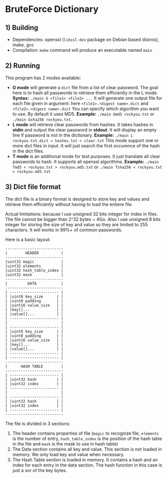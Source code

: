 # BruteForce Dictionary

## 1) Building

- Dependencies: openssl (`libssl-dev` package on Debian based distros), make, gcc
- Compilation: `make` command will produce an executable named `main`

## 2) Running

This program has 2 modes available:

- __G mode__ will generate a `dict` file from a list of clear password. The goal here is to hash all passwords to retrieve them efficiently in the L mode.
  __Syntax:__ `./main G <file1> <file2> ...`
  It will generate one output file for each file given in argument: here `<file1>.<digest name>.dict` and `<file2>.<digest name>.dict`
  You can specify which algorithm you want to use. By default it uses MD5.
  __Example:__ `./main Gmd5 rockyou.txt` or `./main Gsha256 rockyou.txt`.
- __L mode__ will retrieve clear passwords from hashes. It takes hashes in __stdin__ and output the clear password in __stdout__. It will display an empty line if password is not in the dictionary.
  __Example:__ `./main L rockyou.txt.dict < hashes.txt > clear.txt`
  This mode support one or more dict files in input. It will just search the first occurence of the hash in the dict files.
- __T mode__ is an additional mode for test purposes. It just translate all clear passwords to hash. It supports all openssl algorithms.
  __Example:__ `./main Tmd5 < rockyou.txt > rockyou.md5.txt` or `./main Tsha256 < rockyou.txt > rockyou.md5.txt`

## 3) Dict file format

The dict file is a binary format is designed to store key and values and retrieve them efficiently without having to load the entiere file.

Actual limitations: because I use unsigned 32 bits integer for index in files. The file cannot be bigger than 2^32 bytes ~ 4Go. Also I use unsigned 8 bits integer for storing the size of key and value so they are limited to 255 characters. It will works in 99%+ of common passwords.

Here is a basic layout:

```
--------------------------
|        HEADER          |
--------------------------
|uint32 magic            |
|uint32 elements         |
|uint32 hash_table_index |
|uint32 mask             |
--------------------------
|         DATA           |
--------------------------
| ---------------------- |
| |uint8 key_size      | |
| |uint8 padding       | |
| |uint16 value_size   | | 
| |key[]...            | |
| |value[]...          | |
| ---------------------- |
|                        |
| ---------------------- |
| |uint8 key_size      | |
| |uint8 padding       | |
| |uint16 value_size   | | 
| |key[]...            | |
| |value[]...          | |
| ---------------------- |
| ---------------------- |
--------------------------
|      HASH TABLE        |
--------------------------
| ---------------------- |
| |uint32 hash         | | 
| |uint32 index        | |
| ---------------------- |
|                        |
| ---------------------- |
| |uint32 hash         | | 
| |uint32 index        | |
| ---------------------- |
--------------------------
```

The file is divided in 3 sections:

1) The header contains properties of file (`magic` to recognize file, `elements` is the number of entry, `hash_table_index` is the position of the hash table in the file and `mask` is the mask to use in hash table)
2) The Data section contains all key and value. This section is not loaded in memory. We only load key and value when necessary.
3) The Hash Table section is loaded in memory. It contains a hash and an index for each entry in the data section. The hash function in this case is just a xor of the key bytes.
